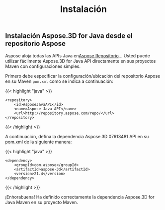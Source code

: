 ﻿---
title: Instalación
type: docs
weight: 50
url: /es/java/installation/
description: Aspose aloja todas las APIs Java en el repositorio Aspose. Usted puede utilizar fácilmente Aspose.3D for Java API directamente en sus proyectos Maven con configuraciones simples.
---
## **Instalación Aspose.3D for Java desde el repositorio Aspose**
Aspose aloja todas las APIs Java en[Aspose Repositorio](https://repository.aspose.com/webapp/#/artifacts/browse/tree/General/repo/com/aspose/aspose-3d)... Usted puede utilizar fácilmente Aspose.3D for Java API directamente en sus proyectos Maven con configuraciones simples.

Primero debe especificar la configuración/ubicación del repositorio Aspose en su Maven `pom.xml` como se indica a continuación:

{{< highlight "java" >}}

 <repositories>

    <repository>
        <id>AsposeJavaAPI</id>
        <name>Aspose Java API</name>
        <url>http://repository.aspose.com/repo/</url>
    </repository>

</repositories>

{{< /highlight >}}

A continuación, defina la dependencia Aspose.3D 07613481 API en su pom.xml de la siguiente manera:

{{< highlight "java" >}}

 <dependencies>

    <dependency>
        <groupId>com.aspose</groupId>
        <artifactId>aspose-3d</artifactId>
        <version>21.4</version>
    </dependency>

</dependencies>

{{< /highlight >}}

¡Enhorabuena! Ha definido correctamente la dependencia Aspose.3D for Java Maven en su proyecto Maven.
